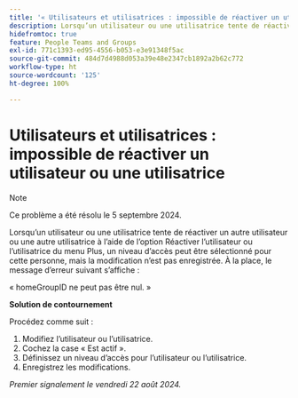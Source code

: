 ```yaml
---
title: '« Utilisateurs et utilisatrices : impossible de réactiver un utilisateur ou une utilisatrice »'
description: Lorsqu’un utilisateur ou une utilisatrice tente de réactiver une personne à l’aide de l’option Réactiver l’utilisateur ou l’utilisatrice du menu Plus, un niveau d’accès peut être sélectionné pour cette personne, mais la modification n’est pas enregistrée. Un message d’erreur s’affiche à la place. Une solution de contournement est disponible.
hidefromtoc: true
feature: People Teams and Groups
exl-id: 771c1393-ed95-4556-b053-e3e91348f5ac
source-git-commit: 484d7d4988d053a39e48e2347cb1892a2b62c772
workflow-type: ht
source-wordcount: '125'
ht-degree: 100%

---
```


# Utilisateurs et utilisatrices : impossible de réactiver un utilisateur ou une utilisatrice

>[!NOTE]
>
>Ce problème a été résolu le 5 septembre 2024.

Lorsqu’un utilisateur ou une utilisatrice tente de réactiver un autre utilisateur ou une autre utilisatrice à l’aide de l’option Réactiver l’utilisateur ou l’utilisatrice du menu Plus, un niveau d’accès peut être sélectionné pour cette personne, mais la modification n’est pas enregistrée. À la place, le message d’erreur suivant s’affiche :

« homeGroupID ne peut pas être nul. »

**Solution de contournement**

Procédez comme suit :

1. Modifiez l’utilisateur ou l’utilisatrice.
1. Cochez la case « Est actif ».
1. Définissez un niveau d’accès pour l’utilisateur ou l’utilisatrice.
1. Enregistrez les modifications.

_Premier signalement le vendredi 22 août 2024._
